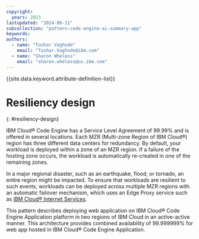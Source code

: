 ```yaml
---
copyright:
  years: 2023
lastupdated: "2024-06-11"
subcollection: "pattern-code-engine-ai-summary-app"
keywords:
authors:
  - name: "Tushar Vaghode"
    email: "Tushar.Vaghode@ibm.com"
  - name: "Sharon Wheless"
    email: "sharon.wheless@us.ibm.com"
---
```


{{site.data.keyword.attribute-definition-list}}

# Resiliency design
{: #resiliency-design}

IBM Cloud® Code Engine has a Service Level Agreement of 99.99% and is offered in several locations. Each MZR (Multi-zone Region of IBM Cloud®) region has three different data centers for redundancy. By default, your workload is deployed within a zone of an MZR region. If a failure of the hosting zone occurs, the workload is automatically re-created in one of the remaining zones.

In a major regional disaster, such as an earthquake, flood, or tornado, an entire region might be impacted. To ensure that workloads are resilient to such events, workloads can be deployed across multiple MZR regions with an automatic failover mechanism, which uses an Edge Proxy service such as [IBM Cloud® Internet Services](https://cloud.ibm.com/docs/cis?topic=cis-getting-started).

This pattern describes deploying web application on IBM Cloud® Code Engine Application platform in two regions of IBM Cloud in an active-active manner. This architecture provides combined availability of 99.999999% for web app hosted in IBM Cloud® Code Engine Application.
